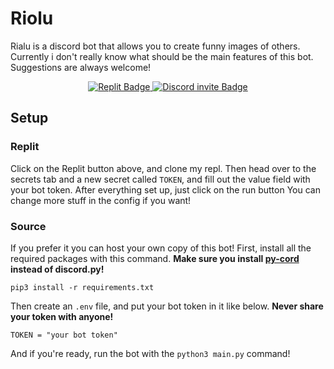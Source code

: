 # Riolu
Rialu is a discord bot that allows you to create funny images of others. Currently i don't really know what should be the main features of this bot. Suggestions are always welcome!

<div id="badges", align="center">
  <a href="https://replit.com/@Tibor309/Riolu">
    <img src="https://img.shields.io/badge/Replit-F26207.svg?style=for-the-badge&logo=Replit&logoColor=white" alt="Replit Badge"/>
  </a>
  <a href="https://discord.com/api/oauth2/authorize?client_id=768765742093959179&permissions=51200&scope=bot%20applications.commands">
    <img src="https://img.shields.io/badge/Discord-5662f6?style=for-the-badge&logo=discord&logoColor=white" alt="Discord invite Badge"/>
  </a>
</div>

## Setup
### Replit
Click on the Replit button above, and clone my repl. Then head over to the secrets tab and a new secret called `TOKEN`, and fill out the value field with your bot token. After everything set up, just click on the run button You can change more stuff in the config if you want!

### Source
If you prefer it you can host your own copy of this bot! First, install all the required packages with this command. **Make sure you install [py-cord][py-cord] instead of discord.py!**
```
pip3 install -r requirements.txt
```
Then create an `.env` file, and put your bot token in it like below. **Never share your token with anyone!**
```
TOKEN = "your bot token"
```

And if you're ready, run the bot with the `python3 main.py` command!

[py-cord]: https://github.com/Pycord-Development/pycord/